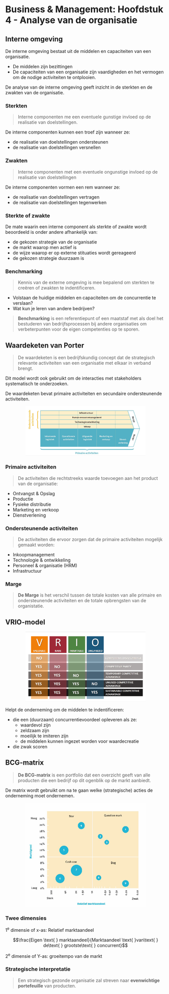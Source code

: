 # Business & Management: Hoofdstuk 4 - Analyse van de organisatie

## Interne omgeving

De interne omgeving bestaat uit de middelen en capaciteiten van een organisatie.
- De middelen zijn bezittingen
- De capaciteiten van een organisatie zijn vaardigheden en het vermogen om de nodige activiteiten te ontplooien.

De analyse van de interne omgeving geeft inzicht in de sterkten en de zwakten van de organisatie.

### Sterkten

> Interne componenten me een eventuele gunstige invloed op de realisatie van doelstellingen.

De interne componenten kunnen een troef zijn wanneer ze:
- de realisatie van doelstellingen ondersteunen
- de realisatie van doelstellingen versnellen

### Zwakten

> Interne componenten met een eventuele ongunstige invloed op de realisatie van doelstellingen

De interne componenten vormen een rem wanneer ze:
- de realisatie van doelstellingen vertragen
- de realisatie van doelstellingen tegenwerken

### Sterkte of zwakte

De mate waarin een interne component als sterkte of zwakte wordt beoordeeld is onder andere afhankelijk van:

- de gekozen strategie van de organisatie
- de markt waarop men actief is
- de wijze waarop er op externe stituaties wordt gereageerd
- de gekozen strategie duurzaam is

### Benchmarking

> Kennis van de externe omgeving is mee bepalend om sterkten te creëren of zwakten te indentificeren.

- Volstaan de huidige middelen en capaciteiten om de concurrentie te verslaan?
- Wat kun je leren van andere bedrijven?

> **Benchmarking** is een referentiepunt of een maatstaf met als doel het bestuderen van bedrijfsprocessen bij andere organisaties om verbeterpunten voor de eigen competenties op te sporen.

## Waardeketen van Porter

> De waardeketen is een bedrijfskundig concept dat de strategisch relevante activiteiten van een organisatie met elkaar in verband brengt.

Dit model wordt ook gebruikt om de interacties met stakeholders systematisch te onderzoeken.

De waardeketen bevat primaire activiteiten en secundaire ondersteunende activiteiten.

<p align='center'><img src='src/waardeketen_porter.png' alt='Waardeketen van Porter' width='75%'></p>

### Primaire activiteiten

> De activiteiten die rechtstreeks waarde toevoegen aan het product van de organisatie:

- Ontvangst & Opslag
- Productie
- Fysieke distributie
- Marketing en verkoop
- Dienstverlening

### Ondersteunende activiteiten

> De activiteiten die ervoor zorgen dat de primaire activiteiten mogelijk gemaakt worden:

- Inkoopmanagement
- Technologie & ontwikkeling
- Personeel & organisatie (HRM)
- Infrastructuur

### Marge

> **De Marge** is het verschil tussen de totale kosten van alle primaire en ondersteunende activiteiten en de totale opbrengsten van de organistatie.

## VRIO-model

<p align='center'><img src='src/vrio-model.png' alt='VRIO-model' width='75%'></p>

Helpt de onderneming om de middelen te indentificeren:
- die een (duurzaam) concurrentievoordeel opleveren als ze:
    - waardevol zijn
    - zeldzaam zijn
    - moeilijk te imiteren zijn
    - de middelen kunnen ingezet worden voor waardecreatie
- die zwak scoren

## BCG-matrix

> **De BCG-matrix** is een portfolio dat een overzicht geeft van alle producten die een bedrijf op dit ogenblik op de markt aanbiedt.

De matrix wordt gebruikt om na te gaan welke (strategische) acties de onderneming moet ondernemen.

<p align='center'><img src='src/bcg-matrix.png' alt='BCG-matrix' width='75%'></p>


### Twee dimensies

1<sup>e</sup> dimensie of x-as: Relatief marktaandeel

$$\frac{Eigen \text{ } marktaandeel}{Marktaandeel \text{ }van\text{ } de\text{ } grootste\text{ } concurrent}$$

2<sup>e</sup> dimensie of Y-as: groeitempo van de markt

### Strategische interpretatie

> Een strategisch gezonde organisatie zal streven naar **evenwichtige portefeuille** van producten.